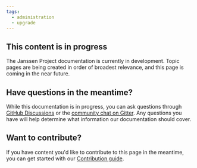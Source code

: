 ```yaml
---
tags:
  - administration
  - upgrade
---
```


## This content is in progress

The Janssen Project documentation is currently in development. Topic pages are being created in order of broadest relevance, and this page is coming in the near future.

## Have questions in the meantime?

While this documentation is in progress, you can ask questions through [GitHub Discussions](https://github.com/JanssenProject/jans/discussion) or the [community chat on Gitter](https://gitter.im/JanssenProject/Lobby). Any questions you have will help determine what information our documentation should cover.

## Want to contribute?

If you have content you'd like to contribute to this page in the meantime, you can get started with our [Contribution guide](https://docs.jans.io/head/CONTRIBUTING/).